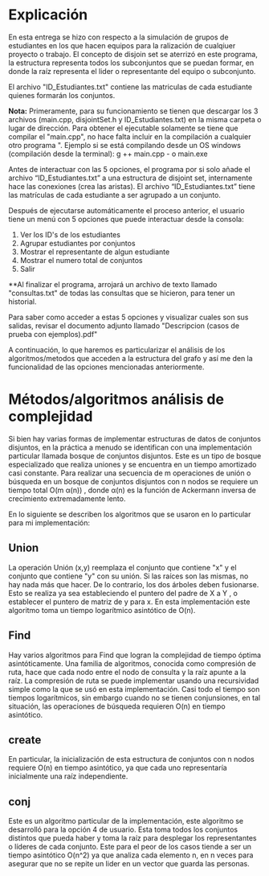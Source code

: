 # Explicación

En esta entrega se hizo con respecto a la simulación de grupos de estudiantes en los que hacen equipos para la ralización de cualqiuer proyecto o trabajo. El concepto de disjoin set se aterrizó en este programa, la estructura representa todos los subconjuntos que se puedan formar, en donde la raíz representa el lider o representante del equipo o subconjunto.

El archivo "ID_Estudiantes.txt" contiene las matriculas de cada estudiante quienes formarán los conjuntos.

**Nota:** Primeramente, para su funcionamiento se tienen que descargar los 3 archivos (main.cpp, disjointSet.h y ID_Estudiantes.txt) en la misma carpeta o lugar de dirección. Para obtener el ejecutable solamente se tiene que compilar el "main.cpp", no hace falta incluir en la compilación a cualquier otro programa ". Ejemplo si se está compilando desde un OS windows (compilación desde la terminal): g ++ main.cpp - o main.exe

Antes de interactuar con las 5 opciones, el programa por si solo añade el archivo “ID_Estudiantes.txt” a una estructura de disjoint set, internamente hace las conexiones (crea las aristas). El archivo “ID_Estudiantes.txt” tiene las matrículas de cada estudiante a ser agrupado a un conjunto.

Después de ejecutarse automáticamente el proceso anterior, el usuario tiene un menú con 5 opciones que puede interactuar desde la consola:

1. Ver los ID's de los estudiantes
2. Agrupar estudiantes por conjuntos
3. Mostrar el representante de algun estudiante
4. Mostrar el numero total de conjuntos
5. Salir

**Al finalizar el programa, arrojará un archivo de texto llamado "consultas.txt" de todas las consultas que se hicieron, para tener un historial.

Para saber como acceder a estas 5 opciones y visualizar cuales son sus salidas, revisar el documento adjunto llamado "Descripcion (casos de prueba con ejemplos).pdf"

A continuación, lo que haremos es particularizar el análisis de los algoritmos/metodos que acceden a la estructura del grafo y así me den la funcionalidad de las opciones mencionadas anteriormente.

# Métodos/algoritmos análisis de complejidad

Si bien hay varias formas de implementar estructuras de datos de conjuntos disjuntos, en la práctica a menudo se identifican con una implementación particular llamada bosque de conjuntos disjuntos. Este es un tipo de bosque especializado que realiza uniones y se encuentra en un tiempo amortizado casi constante. Para realizar una secuencia de m operaciones de unión o búsqueda en un bosque de conjuntos disjuntos con n nodos se requiere un tiempo total O(m α(n)) , donde α(n) es la función de Ackermann inversa de crecimiento extremadamente lento. 

En lo siguiente se describen los algoritmos que se usaron en lo particular para mi implementación:

## Union

La operación Unión (x,y) reemplaza el conjunto que contiene "x" y el conjunto que contiene "y" con su unión. Si las raíces son las mismas, no hay nada más que hacer. De lo contrario, los dos árboles deben fusionarse. Esto se realiza ya sea estableciendo el puntero del padre de X a Y , o establecer el puntero de matriz de y para x. En esta implementación este algoritmo toma un tiempo logarítmico asintótico de O(n).

## Find

Hay varios algoritmos para Find que logran la complejidad de tiempo óptima asintóticamente. Una familia de algoritmos, conocida como compresión de ruta, hace que cada nodo entre el nodo de consulta y la raíz apunte a la raíz. La compresión de ruta se puede implementar usando una recursividad simple como la que se usó en esta implementación. Casi todo el tiempo son tiempos logarítmicos, sin embargo cuando no se tienen conjunsiones, en tal situación, las operaciones de búsqueda requieren O(n) en tiempo asintótico. 

## create

En particular, la inicialización de esta estructura de conjuntos con n nodos requiere O(n) en tiempo asintótico, ya que cada uno representaría inicialmente una raíz independiente.

## conj

Este es un algoritmo particular de la implementación, este algoritmo se desarrolló para la opción 4 de usuario. Esta toma todos los conjuntos distintos que pueda haber y toma la raíz para desplegar los representantes o líderes de cada conjunto. Este para el peor de los casos tiende a ser un tiempo asintótico O(n^2) ya que analiza cada elemento n, en n veces para asegurar que no se repite un lider en un vector que guarda las personas.
